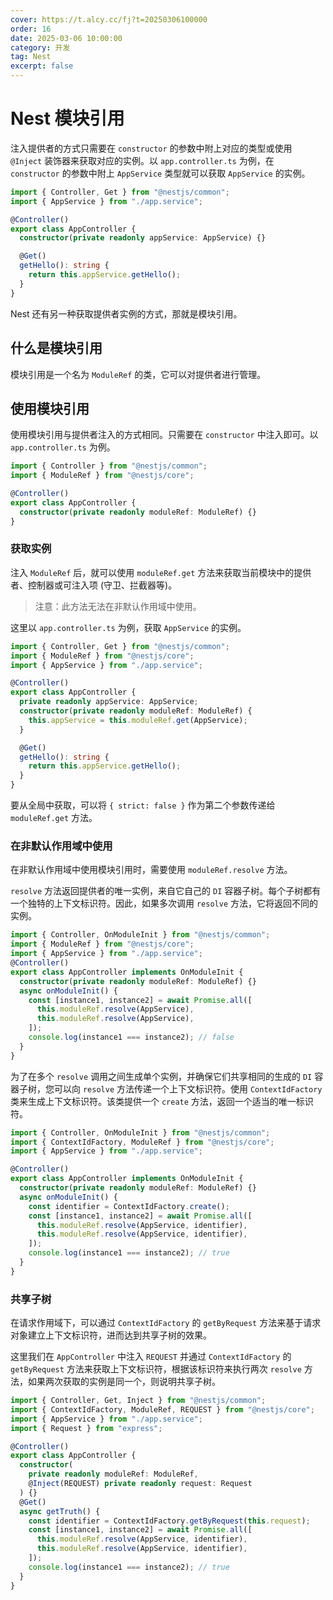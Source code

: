 ```yaml
---
cover: https://t.alcy.cc/fj?t=20250306100000
order: 16
date: 2025-03-06 10:00:00
category: 开发
tag: Nest
excerpt: false
---
```


# Nest 模块引用

注入提供者的方式只需要在 `constructor` 的参数中附上对应的类型或使用 `@Inject` 装饰器来获取对应的实例。以 `app.controller.ts` 为例，在 `constructor` 的参数中附上 `AppService` 类型就可以获取 `AppService` 的实例。

```typescript
import { Controller, Get } from "@nestjs/common";
import { AppService } from "./app.service";

@Controller()
export class AppController {
  constructor(private readonly appService: AppService) {}

  @Get()
  getHello(): string {
    return this.appService.getHello();
  }
}
```

Nest 还有另一种获取提供者实例的方式，那就是模块引用。

## 什么是模块引用

模块引用是一个名为 `ModuleRef` 的类，它可以对提供者进行管理。

## 使用模块引用

使用模块引用与提供者注入的方式相同。只需要在 `constructor` 中注入即可。以 `app.controller.ts` 为例。

```typescript
import { Controller } from "@nestjs/common";
import { ModuleRef } from "@nestjs/core";

@Controller()
export class AppController {
  constructor(private readonly moduleRef: ModuleRef) {}
}
```

### 获取实例

注入 `ModuleRef` 后，就可以使用 `moduleRef.get` 方法来获取当前模块中的提供者、控制器或可注入项 (守卫、拦截器等)。

> 注意：此方法无法在非默认作用域中使用。

这里以 `app.controller.ts` 为例，获取 `AppService` 的实例。

```typescript
import { Controller, Get } from "@nestjs/common";
import { ModuleRef } from "@nestjs/core";
import { AppService } from "./app.service";

@Controller()
export class AppController {
  private readonly appService: AppService;
  constructor(private readonly moduleRef: ModuleRef) {
    this.appService = this.moduleRef.get(AppService);
  }

  @Get()
  getHello(): string {
    return this.appService.getHello();
  }
}
```

要从全局中获取，可以将 `{ strict: false }` 作为第二个参数传递给 `moduleRef.get` 方法。

### 在非默认作用域中使用

在非默认作用域中使用模块引用时，需要使用 `moduleRef.resolve` 方法。

`resolve` 方法返回提供者的唯一实例，来自它自己的 `DI` 容器子树。每个子树都有一个独特的上下文标识符。因此，如果多次调用 `resolve` 方法，它将返回不同的实例。

```typescript
import { Controller, OnModuleInit } from "@nestjs/common";
import { ModuleRef } from "@nestjs/core";
import { AppService } from "./app.service";
@Controller()
export class AppController implements OnModuleInit {
  constructor(private readonly moduleRef: ModuleRef) {}
  async onModuleInit() {
    const [instance1, instance2] = await Promise.all([
      this.moduleRef.resolve(AppService),
      this.moduleRef.resolve(AppService),
    ]);
    console.log(instance1 === instance2); // false
  }
}
```

为了在多个 `resolve` 调用之间生成单个实例，并确保它们共享相同的生成的 `DI` 容器子树，您可以向 `resolve` 方法传递一个上下文标识符。使用 `ContextIdFactory` 类来生成上下文标识符。该类提供一个 `create` 方法，返回一个适当的唯一标识符。

```typescript
import { Controller, OnModuleInit } from "@nestjs/common";
import { ContextIdFactory, ModuleRef } from "@nestjs/core";
import { AppService } from "./app.service";

@Controller()
export class AppController implements OnModuleInit {
  constructor(private readonly moduleRef: ModuleRef) {}
  async onModuleInit() {
    const identifier = ContextIdFactory.create();
    const [instance1, instance2] = await Promise.all([
      this.moduleRef.resolve(AppService, identifier),
      this.moduleRef.resolve(AppService, identifier),
    ]);
    console.log(instance1 === instance2); // true
  }
}
```

### 共享子树

在请求作用域下，可以通过 `ContextIdFactory` 的 `getByRequest` 方法来基于请求对象建立上下文标识符，进而达到共享子树的效果。

这里我们在 `AppController` 中注入 `REQUEST` 并通过 `ContextIdFactory` 的 `getByRequest` 方法来获取上下文标识符，根据该标识符来执行两次 `resolve` 方法，如果两次获取的实例是同一个，则说明共享子树。

```typescript
import { Controller, Get, Inject } from "@nestjs/common";
import { ContextIdFactory, ModuleRef, REQUEST } from "@nestjs/core";
import { AppService } from "./app.service";
import { Request } from "express";

@Controller()
export class AppController {
  constructor(
    private readonly moduleRef: ModuleRef,
    @Inject(REQUEST) private readonly request: Request
  ) {}
  @Get()
  async getTruth() {
    const identifier = ContextIdFactory.getByRequest(this.request);
    const [instance1, instance2] = await Promise.all([
      this.moduleRef.resolve(AppService, identifier),
      this.moduleRef.resolve(AppService, identifier),
    ]);
    console.log(instance1 === instance2); // true
  }
}
```
